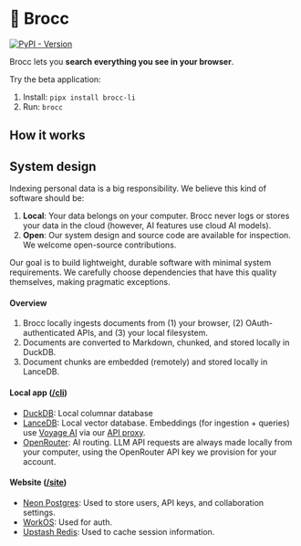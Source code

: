 # 🥦 Brocc

[![PyPI - Version](https://img.shields.io/pypi/v/brocc-li.svg)](https://pypi.org/project/brocc-li)


Brocc lets you **search everything you see in your browser**. 

Try the beta application:

1. Install: `pipx install brocc-li`
2. Run: `brocc`


## How it works





## System design

Indexing personal data is a big responsibility. We believe this kind of software should be:

1. **Local**: Your data belongs on your computer. Brocc never logs or stores your data in the cloud (however, AI features use cloud AI models).
2. **Open**: Our system design and source code are available for inspection. We welcome open-source contributions.

Our goal is to build lightweight, durable software with minimal system requirements. We carefully choose dependencies that have this quality themselves, making pragmatic exceptions.

#### Overview

1. Brocc locally ingests documents from (1) your browser, (2) OAuth-authenticated APIs, and (3) your local filesystem.
2. Documents are converted to Markdown, chunked, and stored locally in DuckDB.
3. Document chunks are embedded (remotely) and stored locally in LanceDB.

#### Local app ([/cli](https://github.com/SubstrateLabs/brocc/tree/main/cli))

- [DuckDB](https://duckdb.org): Local columnar database
- [LanceDB](https://github.com/lancedb/lancedb): Local vector database. Embeddings (for ingestion + queries) use [Voyage AI](https://www.voyageai.com/) via our [API proxy](https://github.com/SubstrateLabs/brocc/blob/main/site/app/api/embed/route.ts).
- [OpenRouter](https://openrouter.ai/docs/quickstart): AI routing. LLM API requests are always made locally from your computer, using the OpenRouter API key we provision for your account.

#### Website ([/site](https://github.com/SubstrateLabs/brocc/tree/main/site))

- [Neon Postgres](https://neon.tech/docs/introduction): Used to store users, API keys, and collaboration settings.
- [WorkOS](https://workos.com): Used for auth.
- [Upstash Redis](https://upstash.com/docs/redis/overall/getstarted): Used to cache session information.


